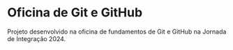 # Oficina de Git e GitHub
Projeto desenvolvido na oficina de fundamentos de Git e GitHub na Jornada de Integração 2024.

